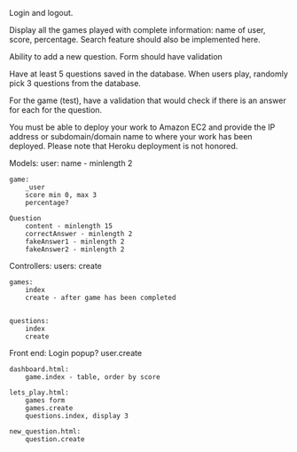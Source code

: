 Login and logout.

Display all the games played with complete information: name of user, score, percentage. Search feature should also be implemented here.

Ability to add a new question. Form should have validation

Have at least 5 questions saved in the database. When users play, randomly pick 3 questions from the database.

For the game (test), have a validation that would check if there is an answer for each for the question.

You must be able to deploy your work to Amazon EC2 and provide the IP address or subdomain/domain name to where your work has been deployed. Please note that Heroku deployment is not honored.

Models:
    user:
        name - minlength 2

    game:
        _user
        score min 0, max 3
        percentage? 

    Question
        content - minlength 15
        correctAnswer - minlength 2
        fakeAnswer1 - minlength 2
        fakeAnswer2 - minlength 2

Controllers:
    users:
        create

    games:
        index
        create - after game has been completed


    questions:
        index
        create

Front end:
    Login popup?
        user.create

    dashboard.html:
        game.index - table, order by score

    lets_play.html:
        games form
        games.create
        questions.index, display 3

    new_question.html:
        question.create